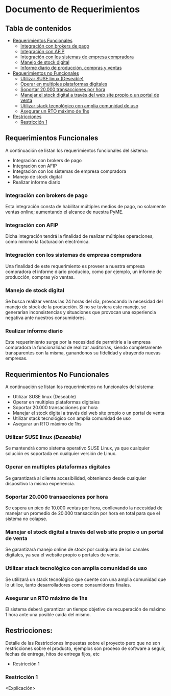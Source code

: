 # Documento de Requerimientos

## Tabla de contenidos
- [Requerimientos Funcionales](#requerimientos-funcionales)
    - [Integración con brokers de pago](#Integración-con-brokers-de-pago)
    - [Integración con AFIP](#Integración-con-AFIP)
    - [Integración con los sistemas de empresa compradora](#Integración-con-los-sistemas-de-empresa-compradora)
    - [Manejo de stock digital](#Manejo-de-stock-digital)
    - [Informe diario de producción, compras y ventas](#Informe-diario-de-producción,-compras-y-ventas)
- [Requerimientos no Funcionales](#requerimientos-no-funcionales)
    - [Utilizar SUSE linux (Deseable)](#Utilizar-SUSE-linux-(Deseable))
    - [Operar en multiples plataformas digitales](#Operar-en-multiples-plataformas-digitales)
    - [Soportar 20.000 transacciones por hora](#Soportar-20.000-transacciones-por-hora)
    - [Manejar el stock digital a través del web site propio o un portal de venta](#Manejar-el-stock-digital-a-través-del-web-site-propio-o-un-portal-de-venta)
    - [Utilizar stack tecnológico con amplia comunidad de uso](#Utilizar-stack-tecnológico-con-amplia-comunidad-de-uso)
    - [Asegurar un RTO máximo de 1hs](#Asegurar-un-RTO-máximo-de-1hs)
- [Restricciones](#restricciones)
    - [Restricción 1](#Restricción-1)


## Requerimientos Funcionales
A continuación se listan los requerimientos funcionales del sistema:

- Integración con brokers de pago
- Integración con AFIP
- Integración con los sistemas de empresa compradora
- Manejo de stock digital
- Realizar informe diario

### Integración con brokers de pago
Esta integración consta de habilitar múltiples medios de pago, no solamente ventas online; aumentando el alcance de nuestra PyME.

### Integración con AFIP
Dicha integración tendrá la finalidad de realizar múltiples operaciones, como mínimo la facturación electrónica.

### Integración con los sistemas de empresa compradora
Una finalidad de este requerimiento es proveer a nuestra empresa compradora el informe diario producido, como por ejemplo, un informe de producción, compras y/o ventas. 

### Manejo de stock digital
Se busca realizar ventas las 24 horas del día, provocando la necesidad del manejo de stock de la producción. Si no se tuviera este manejo, se generarían inconsistencias y situaciones que provocan una experiencia negativa ante nuestros consumidores.

### Realizar informe diario
Este requerimiento surge por la necesidad de permitirle a la empresa compradora la funcionalidad de realizar auditorías, siendo completamente transparentes con la misma, ganandonos su fidelidad y atrayendo nuevas empresas.

## Requerimientos No Funcionales

A continuación se listan los requerimientos no funcionales del sistema:
- Utilizar SUSE linux (Deseable)
- Operar en multiples plataformas digitales
- Soportar 20.000 transacciones por hora
- Manejar el stock digital a través del web site propio o un portal de venta
- Utilizar stack tecnológico con amplia comunidad de uso
- Asegurar un RTO máximo de 1hs

### Utilizar SUSE linux *(Deseable)*
Se mantendrá como sistema operativo SUSE Linux, ya que cualquier solución es soportada en cualquier versión de Linux. 

### Operar en multiples plataformas digitales
Se garantizará al cliente accesibilidad, obteniendo desde cualquier dispositivo la misma experiencia.

### Soportar 20.000 transacciones por hora
Se espera un pico de 10.000 ventas por hora, conllevando la necesidad de manejar un promedio de 20.000 transacción por hora en total para que el sistema no colapse.

### Manejar el stock digital a través del web site propio o un portal de venta
Se garantizará manejo online de stock por cualquiera de los canales digitales, ya sea el website propio o portales de venta. 

### Utilizar stack tecnológico con amplia comunidad de uso
Se utilizará un stack tecnológico que cuente con una amplia comunidad que lo utilice, tanto desarrolladores como consumidores finales. 

### Asegurar un RTO máximo de 1hs
El sistema deberá garantizar un tiempo objetivo de recuperación de máximo 1 hora ante una posible caída del mismo.

## Restricciones:
Detalle de las Restricciones impuestas sobre el proyecto pero que no son restricciones sobre el producto, ejemplos son proceso de software a seguir, fechas de entrega, hitos de entrega fijos, etc

- Restricción 1

### Restricción 1
<Explicación>
